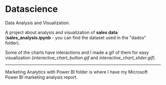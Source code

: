 # Datascience

Data Analysis and Visualization.

A project about analysis and visualization of **sales data** (**sales_analysis.ipynb** - you can find the dataset used in the "dados" folder).

Some of the charts have interactions and I made a gif of them for easy visualization (*interactive_chart_button.gif* and *interactive_chart_slider.gif*).

---------------------------------------------------------------------------
Marketing Analytics with Power BI folder is where I have my Microsoft Power BI marketing analysis report.
